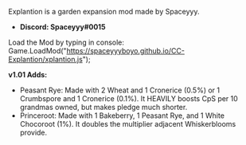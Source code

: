 Explantion is a garden expansion mod made by Spaceyyy. 
  - **Discord: Spaceyyy#0015**

Load the Mod by typing in console: Game.LoadMod("https://spaceyyyboyo.github.io/CC-Explantion/xplantion.js");

**v1.01 Adds:**
  - Peasant Rye: Made with 2 Wheat and 1 Cronerice (0.5%) or 1 Crumbspore and 1 Cronerice (0.1%). It HEAVILY boosts CpS per 10 grandmas owned, but makes pledge much shorter. 
  - Princeroot: Made with 1 Bakeberry, 1 Peasant Rye, and 1 White Chocoroot (1%). It doubles the multiplier adjacent Whiskerblooms provide.

